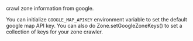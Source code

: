 crawl zone information from google.

You can initialize `GOOGLE_MAP_APIKEY` environment variable to set the default google map API key. You can also do Zone.setGoogleZoneKeys() to set a collection of keys for your zone crawler.